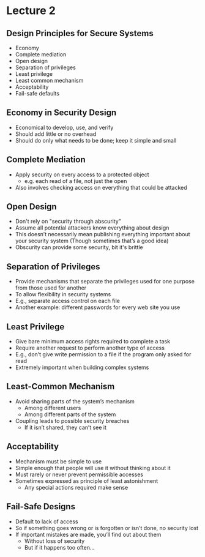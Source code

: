 # Lecture 2
## Design Principles for Secure Systems
* Economy
* Complete mediation
* Open design
* Separation of privileges
* Least privilege
* Least common mechanism
* Acceptability
* Fail-safe defaults
## Economy in Security Design
* Economical to develop, use, and verify
* Should add little or no overhead
* Should do only what needs to be done; keep it simple and small
## Complete Mediation
* Apply security on every access to a protected object
  * e.g. each read of a file, not just the open
* Also involves checking access on everything that could be attacked
## Open Design
* Don't rely on "security through abscurity"
* Assume all potential attackers know everything about design
* This doesn’t necessarily mean publishing everything important about your security system (Though sometimes that’s a good idea)
* Obscurity can provide some security, bit it's brittle
## Separation of Privileges
* Provide mechanisms that separate the privileges used for one purpose from those used for another
* To allow flexibility in security systems
* E.g., separate access control on each file
* Another example: different passwords for every web site you use
## Least Privilege
* Give bare minimum access rights required to complete a task
* Require another request to perform another type of access
* E.g., don’t give write permission to a file if the program only asked for read
* Extremely important when building complex systems
## Least-Common Mechanism
* Avoid sharing parts of the system’s mechanism 
  * Among different users
  * Among different parts of the system
* Coupling leads to possible security breaches
  * If it isn’t shared, they can’t see it
## Acceptability
* Mechanism must be simple to use
* Simple enough that people will use it without thinking about it
* Must rarely or never prevent permissible accesses
* Sometimes expressed as principle of least astonishment
  * Any special actions required make sense
## Fail-Safe Designs
* Default to lack of access
* So if something goes wrong or is forgotten or isn’t done, no security lost
* If important mistakes are made, you’ll find out about them
  * Without loss of security
  * But if it happens too often...
